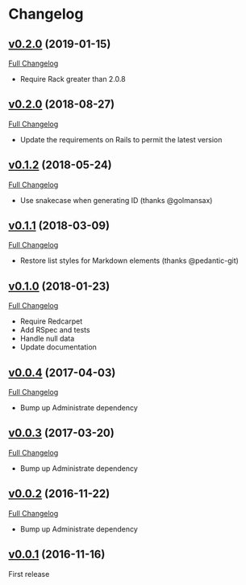 # Changelog

## [v0.2.0](https://github.com/zooppa/administrate-field-simple_markdown/tree/v0.2.1) (2019-01-15)

[Full Changelog](https://github.com/zooppa/administrate-field-simple_markdown/compare/v0.2.0...v0.2.1)

* Require Rack greater than 2.0.8

## [v0.2.0](https://github.com/zooppa/administrate-field-simple_markdown/tree/v0.2.0) (2018-08-27)

[Full Changelog](https://github.com/zooppa/administrate-field-simple_markdown/compare/v0.1.2...v0.2.0)

* Update the requirements on Rails to permit the latest version

## [v0.1.2](https://github.com/zooppa/administrate-field-simple_markdown/tree/v0.1.2) (2018-05-24)

[Full Changelog](https://github.com/zooppa/administrate-field-simple_markdown/compare/v0.1.1...v0.1.2)

* Use snakecase when generating ID (thanks @golmansax)

## [v0.1.1](https://github.com/zooppa/administrate-field-simple_markdown/tree/v0.1.1) (2018-03-09)

[Full Changelog](https://github.com/zooppa/administrate-field-simple_markdown/compare/v0.1.0...v0.1.1)

* Restore list styles for Markdown elements (thanks @pedantic-git)

## [v0.1.0](https://github.com/zooppa/administrate-field-simple_markdown/tree/v0.1.0) (2018-01-23)

[Full Changelog](https://github.com/zooppa/administrate-field-simple_markdown/compare/v0.0.4...v0.1.0)

* Require Redcarpet
* Add RSpec and tests
* Handle null data
* Update documentation

## [v0.0.4](https://github.com/zooppa/administrate-field-simple_markdown/tree/v0.0.4) (2017-04-03)

[Full Changelog](https://github.com/zooppa/administrate-field-simple_markdown/compare/v0.0.3...v0.0.4)

* Bump up Administrate dependency

## [v0.0.3](https://github.com/zooppa/administrate-field-simple_markdown/tree/v0.0.3) (2017-03-20)

[Full Changelog](https://github.com/zooppa/administrate-field-simple_markdown/compare/v0.0.2...v0.0.3)

* Bump up Administrate dependency

## [v0.0.2](https://github.com/zooppa/administrate-field-simple_markdown/tree/v0.0.2) (2016-11-22)

[Full Changelog](https://github.com/zooppa/administrate-field-simple_markdown/compare/v0.0.1...v0.0.2)

* Bump up Administrate dependency

## [v0.0.1](https://github.com/zooppa/administrate-field-simple_markdown/tree/v0.0.1) (2016-11-16)

First release
